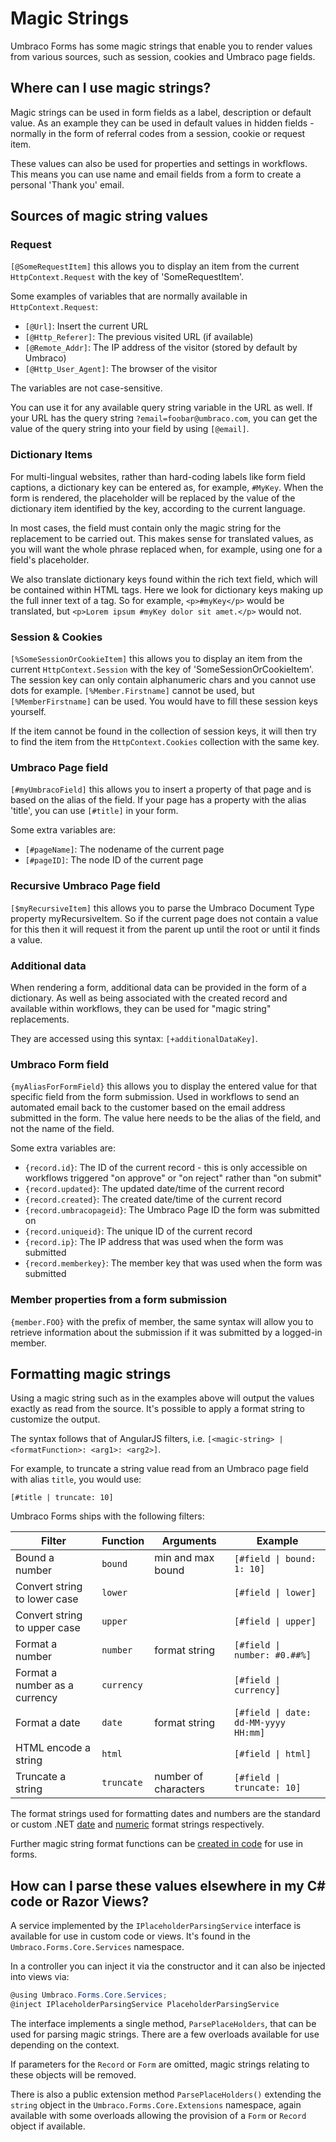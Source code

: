 # Magic Strings

Umbraco Forms has some magic strings that enable you to render values from various sources, such as session, cookies and Umbraco page fields.

## Where can I use magic strings?

Magic strings can be used in form fields as a label, description or default value. As an example they can be used in default values in hidden fields - normally in the form of referral codes from a session, cookie or request item.

These values can also be used for properties and settings in workflows. This means you can use name and email fields from a form to create a personal 'Thank you' email.

## Sources of magic string values

### Request

`[@SomeRequestItem]` this allows you to display an item from the current `HttpContext.Request` with the key of 'SomeRequestItem'.

Some examples of variables that are normally available in `HttpContext.Request`:

* `[@Url]`: Insert the current URL
* `[@Http_Referer]`: The previous visited URL (if available)
* `[@Remote_Addr]`: The IP address of the visitor (stored by default by Umbraco)
* `[@Http_User_Agent]`: The browser of the visitor

The variables are not case-sensitive.

You can use it for any available query string variable in the URL as well. If your URL has the query string `?email=foobar@umbraco.com`, you can get the value of the query string into your field by using `[@email]`.

### Dictionary Items

For multi-lingual websites, rather than hard-coding labels like form field captions, a dictionary key can be entered as, for example, `#MyKey`. When the form is rendered, the placeholder will be replaced by the value of the dictionary item identified by the key, according to the current language.

In most cases, the field must contain only the magic string for the replacement to be carried out. This makes sense for translated values, as you will want the whole phrase replaced when, for example, using one for a field's placeholder.

We also translate dictionary keys found within the rich text field, which will be contained within HTML tags. Here we look for dictionary keys making up the full inner text of a tag. So for example, `<p>#myKey</p>` would be translated, but `<p>Lorem ipsum #myKey dolor sit amet.</p>` would not.

### Session & Cookies

`[%SomeSessionOrCookieItem]` this allows you to display an item from the current `HttpContext.Session` with the key of 'SomeSessionOrCookieItem'. The session key can only contain alphanumeric chars and you cannot use dots for example. `[%Member.Firstname]` cannot be used, but `[%MemberFirstname]` can be used. You would have to fill these session keys yourself.

If the item cannot be found in the collection of session keys, it will then try to find the item from the `HttpContext.Cookies` collection with the same key.

### Umbraco Page field

`[#myUmbracoField]` this allows you to insert a property of that page and is based on the alias of the field. If your page has a property with the alias 'title', you can use `[#title]` in your form.

Some extra variables are:

* `[#pageName]`: The nodename of the current page
* `[#pageID]`: The node ID of the current page

### Recursive Umbraco Page field

`[$myRecursiveItem]` this allows you to parse the Umbraco Document Type property myRecursiveItem. So if the current page does not contain a value for this then it will request it from the parent up until the root or until it finds a value.

### Additional data

When rendering a form, additional data can be provided in the form of a dictionary. As well as being associated with the created record and available within workflows, they can be used for "magic string" replacements.

They are accessed using this syntax: `[+additionalDataKey]`.

### Umbraco Form field

`{myAliasForFormField}` this allows you to display the entered value for that specific field from the form submission. Used in workflows to send an automated email back to the customer based on the email address submitted in the form. The value here needs to be the alias of the field, and not the name of the field.

Some extra variables are:

* `{record.id}`: The ID of the current record - this is only accessible on workflows triggered "on approve" or "on reject" rather than "on submit"
* `{record.updated}`: The updated date/time of the current record
* `{record.created}`: The created date/time of the current record
* `{record.umbracopageid}`: The Umbraco Page ID the form was submitted on
* `{record.uniqueid}`: The unique ID of the current record
* `{record.ip}`: The IP address that was used when the form was submitted
* `{record.memberkey}`: The member key that was used when the form was submitted

### Member properties from a form submission

`{member.FOO}` with the prefix of member, the same syntax will allow you to retrieve information about the submission if it was submitted by a logged-in member.

## Formatting magic strings

Using a magic string such as in the examples above will output the values exactly as read from the source. It's possible to apply a format string to customize the output.

The syntax follows that of AngularJS filters, i.e. `[<magic-string> | <formatFunction>: <arg1>: <arg2>]`.

For example, to truncate a string value read from an Umbraco page field with alias `title`, you would use:

```
[#title | truncate: 10]
```

Umbraco Forms ships with the following filters:

| Filter                                           | Function                | Arguments            | Example                                              |
| ------------------------------------------------ | ----------------------- | -------------------- | ---------------------------------------------------- |
| Bound a number                                   | `bound`                 | min and max bound    | `[#field \| bound: 1: 10]`                           |
| Convert string to lower case                     | `lower`                 |                      | `[#field \| lower]`                                  |
| Convert string to upper case                     | `upper`                 |                      | `[#field \| upper]`                                  |
| Format a number                                  | `number`                | format string        | `[#field \| number: #0.##%]`                         |
| Format a number as a currency                    | `currency`              |                      | `[#field \| currency]`                               |
| Format a date                                    | `date`                  | format string        | `[#field \| date: dd-MM-yyyy HH:mm]`                 |
| HTML encode a string                             | `html`                  |                      | `[#field \| html]`                                   |
| Truncate a string                                | `truncate`              | number of characters | `[#field \| truncate: 10]`                           |

The format strings used for formatting dates and numbers are the standard or custom .NET [date](https://docs.microsoft.com/en-us/dotnet/standard/base-types/standard-date-and-time-format-strings) and [numeric](https://docs.microsoft.com/en-us/dotnet/standard/base-types/standard-numeric-format-strings) format strings respectively.

Further magic string format functions can be [created in code](extending/adding-a-magic-string-format-function.md) for use in forms.

## How can I parse these values elsewhere in my C# code or Razor Views?

A service implemented by the `IPlaceholderParsingService` interface is available for use in custom code or views. It's found in the `Umbraco.Forms.Core.Services` namespace.

In a controller you can inject it via the constructor and it can also be injected into views via:

```csharp
@using Umbraco.Forms.Core.Services;
@inject IPlaceholderParsingService PlaceholderParsingService
```

The interface implements a single method, `ParsePlaceHolders`, that can be used for parsing magic strings. There are a few overloads available for use depending on the context.

If parameters for the `Record` or `Form` are omitted, magic strings relating to these objects will be removed.

There is also a public extension method `ParsePlaceHolders()` extending the `string` object in the `Umbraco.Forms.Core.Extensions` namespace, again available with some overloads allowing the provision of a `Form` or `Record` object if available.
